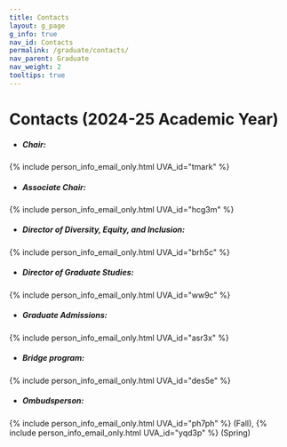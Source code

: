 ```yaml
---
title: Contacts
layout: g_page
g_info: true
nav_id: Contacts
permalink: /graduate/contacts/
nav_parent: Graduate
nav_weight: 2
tooltips: true
---
```


<h1 class="mb-4">Contacts (2024-25 Academic Year)</h1>

- ##### Chair:<br>
{% include person_info_email_only.html UVA_id="tmark" %}

- ##### Associate Chair:<br>
{% include person_info_email_only.html UVA_id="hcg3m" %}

- ##### Director of Diversity, Equity, and Inclusion:<br>
{% include person_info_email_only.html UVA_id="brh5c" %}

- ##### Director of Graduate Studies:<br>
{% include person_info_email_only.html UVA_id="ww9c" %}

- ##### Graduate Admissions:<br>
{% include person_info_email_only.html UVA_id="asr3x" %}

- ##### Bridge program:<br>
{% include person_info_email_only.html UVA_id="des5e" %}

- ##### Ombudsperson:<br>
{% include person_info_email_only.html UVA_id="ph7ph" %} (Fall), {% include person_info_email_only.html UVA_id="yqd3p" %} (Spring)
